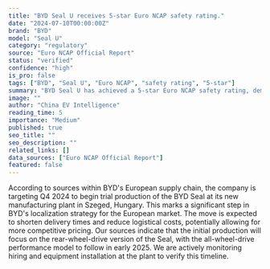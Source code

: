 ```yaml
---
title: "BYD Seal U receives 5-star Euro NCAP safety rating."
date: "2024-07-10T00:00:00Z"
brand: "BYD"
model: "Seal U"
category: "regulatory"
source: "Euro NCAP Official Report"
status: "verified"
confidence: "high"
is_pro: false
tags: ["BYD", "Seal U", "Euro NCAP", "safety rating", "5-star"]
summary: "BYD Seal U has achieved a 5-star Euro NCAP safety rating, demonstrating excellent performance in adult occupant protection, child occupant protection, and safety assist systems."
image: ""
author: "China EV Intelligence"
reading_time: 5
importance: "Medium"
published: true
seo_title: ""
seo_description: ""
related_links: []
data_sources: ["Euro NCAP Official Report"]
featured: false
---
```


According to sources within BYD's European supply chain, the company is targeting Q4 2024 to begin trial production of the BYD Seal at its new manufacturing plant in Szeged, Hungary. This marks a significant step in BYD's localization strategy for the European market. The move is expected to shorten delivery times and reduce logistical costs, potentially allowing for more competitive pricing. Our sources indicate that the initial production will focus on the rear-wheel-drive version of the Seal, with the all-wheel-drive performance model to follow in early 2025. We are actively monitoring hiring and equipment installation at the plant to verify this timeline.
